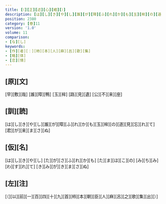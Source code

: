```yaml
---
title: [（][正][述][心][緒][）]
description: [は][し][き][や][し][誰][が][障][ふ][れ][か][も][玉][桙][の][道][見][忘][れ][て][君][が][来][ま][さ][ぬ]
position: 2380
category: [巻]11
version: '1.0'
volume: 11
comparison:
- [な][し]
keywords:
- [作][者][：][柿][本][人][麻][呂][歌][集]
- [略][体]
- [恋][情]
---
```


## [原][文]

[早][敷][哉] [誰][障][鴨] [玉][桙] [路][見][遺] [公][不][来][座]

## [訓][読]

[は][し][き][や][し][誰][が][障][ふ][れ][か][も][玉][桙][の][道][見][忘][れ][て][君][が][来][ま][さ][ぬ]

## [仮][名]

[は][し][き][や][し] [た][が][さ][ふ][れ][か][も] [た][ま][ほ][こ][の] [み][ち][み][わ][す][れ][て] [き][み][が][き][ま][さ][ぬ]

## [左][注]

[（][以][前][一][百][四][十][九][首][柿][本][朝][臣][人][麻][呂][之][歌][集][出][）]
